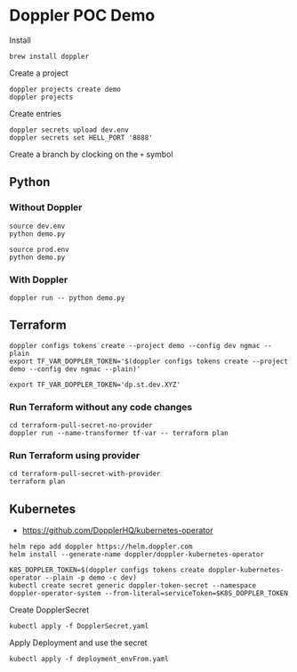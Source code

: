 # Doppler POC Demo

Install
```
brew install doppler
```

Create a project
```
doppler projects create demo
doppler projects
```

Create entries
```
doppler secrets upload dev.env
doppler secrets set HELL_PORT '8888'
```

Create a branch by clocking on the `+` symbol

## Python

### Without Doppler
```
source dev.env
python demo.py

source prod.env
python demo.py
```

### With Doppler
```
doppler run -- python demo.py
```

## Terraform
```
doppler configs tokens create --project demo --config dev ngmac --plain
export TF_VAR_DOPPLER_TOKEN='$(doppler configs tokens create --project demo --config dev ngmac --plain)'

export TF_VAR_DOPPLER_TOKEN='dp.st.dev.XYZ'
```

### Run Terraform without any code changes

```
cd terraform-pull-secret-no-provider
doppler run --name-transformer tf-var -- terraform plan
```

### Run Terraform using provider
```
cd terraform-pull-secret-with-provider
terraform plan
```

## Kubernetes
- https://github.com/DopplerHQ/kubernetes-operator

```
helm repo add doppler https://helm.doppler.com
helm install --generate-name doppler/doppler-kubernetes-operator
```

```
K8S_DOPPLER_TOKEN=$(doppler configs tokens create doppler-kubernetes-operator --plain -p demo -c dev)
kubectl create secret generic doppler-token-secret --namespace doppler-operator-system --from-literal=serviceToken=$K8S_DOPPLER_TOKEN
```

Create DopplerSecret
```
kubectl apply -f DopplerSecret.yaml
```

Apply Deployment and use the secret
```
kubectl apply -f deployment_envFrom.yaml
```
